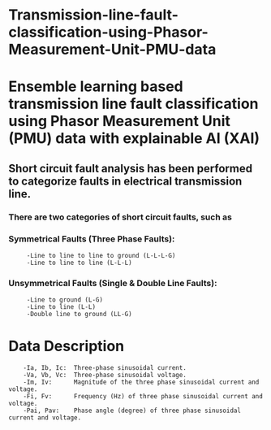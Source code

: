 # Transmission-line-fault-classification-using-Phasor-Measurement-Unit-PMU-data
# Ensemble learning based transmission line fault classification using Phasor Measurement Unit (PMU) data with explainable AI (XAI)

## Short circuit fault analysis has been performed to categorize faults in electrical transmission line.

### There are two categories of short circuit faults, such as

###    Symmetrical Faults (Three Phase Faults):

         -Line to line to line to ground (L-L-L-G)
         -Line to line to line (L-L-L)

###    Unsymmetrical Faults (Single  & Double Line Faults):

         -Line to ground (L-G)
         -Line to line (L-L)
         -Double line to ground (LL-G)

         
# Data Description

        -Ia, Ib, Ic:  Three-phase sinusoidal current.
        -Va, Vb, Vc:  Three-phase sinusoidal voltage.
        -Im, Iv:      Magnitude of the three phase sinusoidal current and voltage.
        -Fi, Fv:      Frequency (Hz) of three phase sinusoidal current and voltage.
        -Pai, Pav:    Phase angle (degree) of three phase sinusoidal current and voltage.
